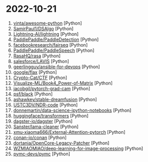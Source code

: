 # 2022-10-21

1. [vinta/awesome-python](https://github.com/vinta/awesome-python "A curated list of awesome Python frameworks, libraries, software and resources") [Python]
2. [SamirPaul1/DSAlgo](https://github.com/SamirPaul1/DSAlgo "📚A repository that contains all the Data Structures and Algorithms concepts and solutions to various problems in Python3 stored in a structured manner.👨‍💻🎯") [Python]
3. [Lightning-AI/lightning](https://github.com/Lightning-AI/lightning "Build and train PyTorch models and connect them to the ML lifecycle using Lightning App templates, without handling DIY infrastructure, cost management, scaling, and other headaches.") [Python]
4. [PaddlePaddle/PaddleDetection](https://github.com/PaddlePaddle/PaddleDetection "Object Detection toolkit based on PaddlePaddle. It supports object detection, instance segmentation, multiple object tracking and real-time multi-person keypoint detection.") [Python]
5. [facebookresearch/fairseq](https://github.com/facebookresearch/fairseq "Facebook AI Research Sequence-to-Sequence Toolkit written in Python.") [Python]
6. [PaddlePaddle/PaddleSpeech](https://github.com/PaddlePaddle/PaddleSpeech "Easy-to-use Speech Toolkit including SOTA/Streaming ASR with punctuation, influential TTS with text frontend, Speaker Verification System, End-to-End Speech Translation and Keyword Spotting. Won NAACL2022 Best Demo Award.") [Python]
7. [RasaHQ/rasa](https://github.com/RasaHQ/rasa "💬 Open source machine learning framework to automate text- and voice-based conversations: NLU, dialogue management, connect to Slack, Facebook, and more - Create chatbots and voice assistants") [Python]
8. [salesforce/LAVIS](https://github.com/salesforce/LAVIS "LAVIS - A One-stop Library for Language-Vision Intelligence") [Python]
9. [geerlingguy/ansible-for-devops](https://github.com/geerlingguy/ansible-for-devops "Ansible for DevOps examples.") [Python]
10. [google/flax](https://github.com/google/flax "Flax is a neural network library for JAX that is designed for flexibility.") [Python]
11. [Crypto-Cat/CTF](https://github.com/Crypto-Cat/CTF "CTF chall write-ups, files, scripts etc (trying to be more organised LOL)") [Python]
12. [Visualize-ML/Book4_Power-of-Matrix](https://github.com/Visualize-ML/Book4_Power-of-Matrix "稿件基本稳定，欢迎提意见，会及时修改") [Python]
13. [jacobgil/pytorch-grad-cam](https://github.com/jacobgil/pytorch-grad-cam "Advanced AI Explainability for computer vision. Support for CNNs, Vision Transformers, Classification, Object detection, Segmentation, Image similarity and more.") [Python]
14. [psf/black](https://github.com/psf/black "The uncompromising Python code formatter") [Python]
15. [ashawkey/stable-dreamfusion](https://github.com/ashawkey/stable-dreamfusion "A pytorch implementation of text-to-3D dreamfusion, powered by stable diffusion.") [Python]
16. [USTC3DV/NDR-code](https://github.com/USTC3DV/NDR-code "[NeurIPS 2022] Neural Surface Reconstruction of Dynamic Scenes with Monocular RGB-D Camera") [Python]
17. [donnemartin/data-science-ipython-notebooks](https://github.com/donnemartin/data-science-ipython-notebooks "Data science Python notebooks: Deep learning (TensorFlow, Theano, Caffe, Keras), scikit-learn, Kaggle, big data (Spark, Hadoop MapReduce, HDFS), matplotlib, pandas, NumPy, SciPy, Python essentials, AWS, and various command lines.") [Python]
18. [huggingface/transformers](https://github.com/huggingface/transformers "🤗 Transformers: State-of-the-art Machine Learning for Pytorch, TensorFlow, and JAX.") [Python]
19. [dagster-io/dagster](https://github.com/dagster-io/dagster "An orchestration platform for the development, production, and observation of data assets.") [Python]
20. [Sanster/lama-cleaner](https://github.com/Sanster/lama-cleaner "Image inpainting tool powered by SOTA AI Model") [Python]
21. [xmu-xiaoma666/External-Attention-pytorch](https://github.com/xmu-xiaoma666/External-Attention-pytorch "🍀 Pytorch implementation of various Attention Mechanisms, MLP, Re-parameter, Convolution, which is helpful to further understand papers.⭐⭐⭐") [Python]
22. [conan-io/conan](https://github.com/conan-io/conan "Conan - The open-source C/C++ package manager") [Python]
23. [dortania/OpenCore-Legacy-Patcher](https://github.com/dortania/OpenCore-Legacy-Patcher "Experience macOS just like before") [Python]
24. [WZMIAOMIAO/deep-learning-for-image-processing](https://github.com/WZMIAOMIAO/deep-learning-for-image-processing "deep learning for image processing including classification and object-detection etc.") [Python]
25. [pymc-devs/pymc](https://github.com/pymc-devs/pymc "Probabilistic Programming in Python: Bayesian Modeling and Probabilistic Machine Learning with Aesara") [Python]
